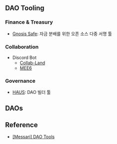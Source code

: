 ## DAO Tooling

### Finance & Treasury

- [Gnosis Safe](https://gnosis-safe.io/): 자금 분배를 위한 오픈 소스 다중 서명 툴

### Collaboration

- Discord Bot
  - [Collab-Land](https://collab.land/)
  - [MEE6](https://mee6.xyz/)

### Governance

- [HAUS](https://daohaus.club/): DAO 빌더 툴

## DAOs

## Reference

- [[Messari] DAO Tools](https://messari.io/governor/tools)